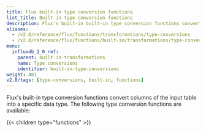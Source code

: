 ```yaml
---
title: Flux built-in type conversion functions
list_title: Built-in type conversion functions
description: Flux's built-in built-in type conversion functions convert columns of the input table into a specific data type.
aliases:
  - /v2.0/reference/flux/functions/transformations/type-conversions
  - /v2.0/reference/flux/functions/built-in/transformations/type-conversions/
menu:
  influxdb_2_0_ref:
    parent: built-in-transformations
    name: Type conversions
    identifier: built-in-type-conversions
weight: 401
v2.0/tags: [type-conversions, built-in, functions]
---
```


Flux's built-in type conversion functions convert columns of the input table into a specific data type.
The following type conversion functions are available:

{{< children type="functions" >}}
